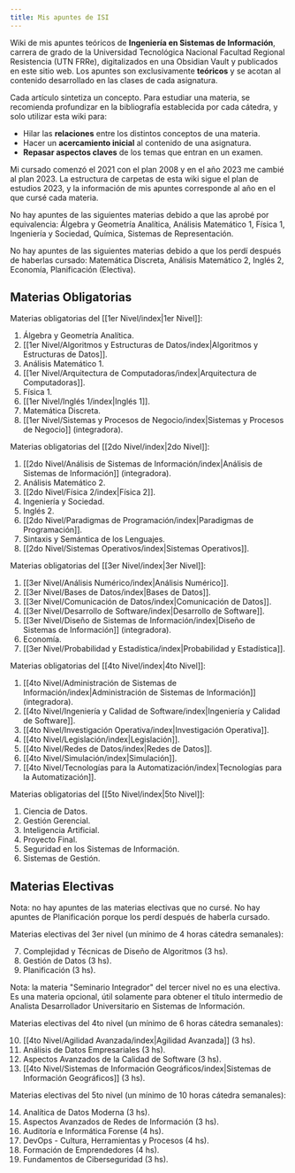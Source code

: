 ```yaml
---
title: Mis apuntes de ISI
---
```


Wiki de mis apuntes teóricos de **Ingeniería en Sistemas de Información**, carrera de grado de la Universidad Tecnológica Nacional Facultad Regional Resistencia (UTN FRRe), digitalizados en una Obsidian Vault y publicados en este sitio web. Los apuntes son exclusivamente **teóricos** y se acotan al contenido desarrollado en las clases de cada asignatura.

Cada artículo sintetiza un concepto. Para estudiar una materia, se recomienda profundizar en la bibliografía establecida por cada cátedra, y solo utilizar esta wiki para:

- Hilar las **relaciones** entre los distintos conceptos de una materia.
- Hacer un **acercamiento inicial** al contenido de una asignatura.
- **Repasar aspectos claves** de los temas que entran en un examen.

Mi cursado comenzó el 2021 con el plan 2008 y en el año 2023 me cambié al plan 2023. La estructura de carpetas de esta wiki sigue el plan de estudios 2023, y la información de mis apuntes corresponde al año en el que cursé cada materia.

No hay apuntes de las siguientes materias debido a que las aprobé por equivalencia: Álgebra y Geometría Analítica, Análisis Matemático 1, Física 1, Ingeniería y Sociedad, Química, Sistemas de Representación.

No hay apuntes de las siguientes materias debido a que los perdí después de haberlas cursado: Matemática Discreta, Análisis Matemático 2, Inglés 2, Economía, Planificación (Electiva).

## Materias Obligatorias

Materias obligatorias del [[1er Nivel/index|1er Nivel]]:

1. Álgebra y Geometría Analítica.
2. [[1er Nivel/Algoritmos y Estructuras de Datos/index|Algoritmos y Estructuras de Datos]].
3. Análisis Matemático 1.
4. [[1er Nivel/Arquitectura de Computadoras/index|Arquitectura de Computadoras]].
5. Física 1.
6. [[1er Nivel/Inglés 1/index|Inglés 1]].
7. Matemática Discreta.
8. [[1er Nivel/Sistemas y Procesos de Negocio/index|Sistemas y Procesos de Negocio]] (integradora).

Materias obligatorias del [[2do Nivel/index|2do Nivel]]:

1. [[2do Nivel/Análisis de Sistemas de Información/index|Análisis de Sistemas de Información]] (integradora).
2. Análisis Matemático 2.
3. [[2do Nivel/Física 2/index|Física 2]].
4. Ingeniería y Sociedad.
5. Inglés 2.
6. [[2do Nivel/Paradigmas de Programación/index|Paradigmas de Programación]].
7. Sintaxis y Semántica de los Lenguajes.
8. [[2do Nivel/Sistemas Operativos/index|Sistemas Operativos]].

Materias obligatorias del [[3er Nivel/index|3er Nivel]]:

1. [[3er Nivel/Análisis Numérico/index|Análisis Numérico]].
2. [[3er Nivel/Bases de Datos/index|Bases de Datos]].
3. [[3er Nivel/Comunicación de Datos/index|Comunicación de Datos]].
4. [[3er Nivel/Desarrollo de Software/index|Desarrollo de Software]].
5. [[3er Nivel/Diseño de Sistemas de Información/index|Diseño de Sistemas de Información]] (integradora).
6. Economía.
7. [[3er Nivel/Probabilidad y Estadística/index|Probabilidad y Estadística]].

Materias obligatorias del [[4to Nivel/index|4to Nivel]]:

1. [[4to Nivel/Administración de Sistemas de Información/index|Administración de Sistemas de Información]] (integradora).
2. [[4to Nivel/Ingeniería y Calidad de Software/index|Ingeniería y Calidad de Software]].
3. [[4to Nivel/Investigación Operativa/index|Investigación Operativa]].
4. [[4to Nivel/Legislación/index|Legislación]].
5. [[4to Nivel/Redes de Datos/index|Redes de Datos]].
6. [[4to Nivel/Simulación/index|Simulación]].
7. [[4to Nivel/Tecnologías para la Automatización/index|Tecnologías para la Automatización]].

Materias obligatorias del [[5to Nivel/index|5to Nivel]]:

1. Ciencia de Datos.
2. Gestión Gerencial.
3. Inteligencia Artificial.
4. Proyecto Final.
5. Seguridad en los Sistemas de Información.
6. Sistemas de Gestión.

## Materias Electivas

Nota: no hay apuntes de las materias electivas que no cursé. No hay apuntes de Planificación porque los perdí después de haberla cursado.

Materias electivas del 3er nivel (un mínimo de 4 horas cátedra semanales):

7. Complejidad y Técnicas de Diseño de Algoritmos (3 hs).
8. Gestión de Datos (3 hs).
9. Planificación (3 hs).

Nota: la materia "Seminario Integrador" del tercer nivel no es una electiva. Es una materia opcional, útil solamente para obtener el título intermedio de Analista Desarrollador Universitario en Sistemas de Información.

Materias electivas del 4to nivel (un mínimo de 6 horas cátedra semanales):

10. [[4to Nivel/Agilidad Avanzada/index|Agilidad Avanzada]] (3 hs).
11. Análisis de Datos Empresariales (3 hs).
12. Aspectos Avanzados de la Calidad de Software (3 hs).
13. [[4to Nivel/Sistemas de Información Geográficos/index|Sistemas de Información Geográficos]] (3 hs).

Materias electivas del 5to nivel (un mínimo de 10 horas cátedra semanales):

14. Analítica de Datos Moderna (3 hs).
15. Aspectos Avanzados de Redes de Información (3 hs).
16. Auditoría e Informática Forense (4 hs).
17. DevOps - Cultura, Herramientas y Procesos (4 hs).
18. Formación de Emprendedores (4 hs).
19. Fundamentos de Ciberseguridad (3 hs).
